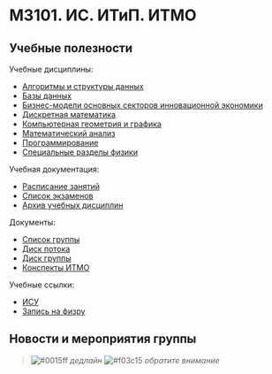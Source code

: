 # M3101. ИС. ИТиП. ИТМО

## Учебные полезности

Учебные дисциплины:
* [Алгоритмы и структуры данных](Subjects/Algorithms.md)
* [Базы данных](Subjects/Databases.md)
* [Бизнес-модели основных секторов инновационной экономики](Subjects/BusinessModels.md)
* [Дискретная математика](Subjects/DiscreteMathematics.md)
* [Компьютерная геометрия и графика](Subjects/ComputerGeometryAndGraphics.md)
* [Математический анализ](Subjects/MathematicalAnalysis.md)
* [Программирование](Subjects/Programming.md)
* [Специальные разделы физики](Subjects/Physics.md)

Учебная документация:
* [Расписание занятий](Timetable.md#Расписание)
* [Список экзаменов](Timetable.md#Экзамены)
* [Архив учебных дисциплин](Subjects/Archive/README.md)

Документы:
* [Список группы](GroupList.md)
* [Диск потока](https://drive.google.com/drive/folders/1fC6WB74TOPxm7cGoJRpLWFFAYl6r1nQl)
* [Диск группы](https://drive.google.com/drive/folders/1-vDZS3wehIW1l_QkGFHEEHH3K2wVaMKx)
* [Конспекты ИТМО](http://neerc.ifmo.ru/wiki/)

Учебные ссылки:
* [ИСУ](https://isu.ifmo.ru/)
* [Запись на физру](https://isu.ifmo.ru/pls/apex/f?p=2153:15:108337501947348::NO:RP,3::)

## Новости и мероприятия группы

> ![#0015ff](https://placehold.it/15/0015ff/000000?text=+) *дедлайн*  ![#f03c15](https://placehold.it/15/f03c15/000000?text=+) *обратите внимание*

